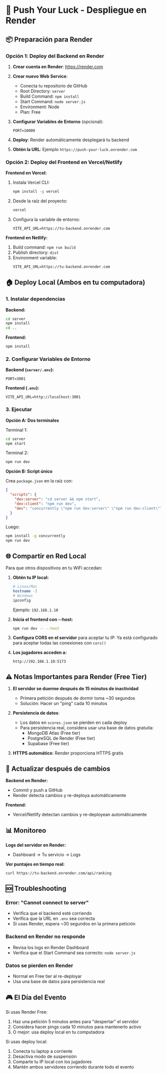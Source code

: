 # 🎯 Push Your Luck - Despliegue en Render

## 📦 Preparación para Render

### Opción 1: Deploy del Backend en Render

1. **Crear cuenta en Render**: https://render.com

2. **Crear nuevo Web Service**:

   - Conecta tu repositorio de GitHub
   - Root Directory: `server`
   - Build Command: `npm install`
   - Start Command: `node server.js`
   - Environment: Node
   - Plan: Free

3. **Configurar Variables de Entorno** (opcional):

   ```
   PORT=10000
   ```

4. **Deploy**: Render automáticamente desplegará tu backend

5. **Obtén la URL**: Ejemplo `https://push-your-luck.onrender.com`

### Opción 2: Deploy del Frontend en Vercel/Netlify

**Frontend en Vercel:**

1. Instala Vercel CLI:

   ```bash
   npm install -g vercel
   ```

2. Desde la raíz del proyecto:

   ```bash
   vercel
   ```

3. Configura la variable de entorno:
   ```
   VITE_API_URL=https://tu-backend.onrender.com
   ```

**Frontend en Netlify:**

1. Build command: `npm run build`
2. Publish directory: `dist`
3. Environment variable:
   ```
   VITE_API_URL=https://tu-backend.onrender.com
   ```

## 🏠 Deploy Local (Ambos en tu computadora)

### 1. Instalar dependencias

**Backend:**

```bash
cd server
npm install
cd ..
```

**Frontend:**

```bash
npm install
```

### 2. Configurar Variables de Entorno

**Backend (`server/.env`):**

```
PORT=3001
```

**Frontend (`.env`):**

```
VITE_API_URL=http://localhost:3001
```

### 3. Ejecutar

**Opción A: Dos terminales**

Terminal 1:

```bash
cd server
npm start
```

Terminal 2:

```bash
npm run dev
```

**Opción B: Script único**

Crea `package.json` en la raíz con:

```json
{
  "scripts": {
    "dev:server": "cd server && npm start",
    "dev:client": "npm run dev",
    "dev": "concurrently \"npm run dev:server\" \"npm run dev:client\""
  }
}
```

Luego:

```bash
npm install -g concurrently
npm run dev
```

## 🌐 Compartir en Red Local

Para que otros dispositivos en tu WiFi accedan:

1. **Obtén tu IP local:**

   ```bash
   # Linux/Mac
   hostname -I
   # Windows
   ipconfig
   ```

   Ejemplo: `192.168.1.10`

2. **Inicia el frontend con --host:**

   ```bash
   npm run dev -- --host
   ```

3. **Configura CORS en el servidor** para aceptar tu IP:
   Ya está configurado para aceptar todas las conexiones con `cors()`

4. **Los jugadores acceden a:**
   ```
   http://192.168.1.10:5173
   ```

## ⚠️ Notas Importantes para Render (Free Tier)

1. **El servidor se duerme después de 15 minutos de inactividad**

   - Primera petición después de dormir toma ~30 segundos
   - Solución: Hacer un "ping" cada 10 minutos

2. **Persistencia de datos**:

   - Los datos en `scores.json` se pierden en cada deploy
   - Para persistencia real, considera usar una base de datos gratuita:
     - MongoDB Atlas (Free tier)
     - PostgreSQL de Render (Free tier)
     - Supabase (Free tier)

3. **HTTPS automático**: Render proporciona HTTPS gratis

## 🔄 Actualizar después de cambios

**Backend en Render:**

- Commit y push a GitHub
- Render detecta cambios y re-deploya automáticamente

**Frontend:**

- Vercel/Netlify detectan cambios y re-deployean automáticamente

## 📊 Monitoreo

**Logs del servidor en Render:**

- Dashboard → Tu servicio → Logs

**Ver puntajes en tiempo real:**

```bash
curl https://tu-backend.onrender.com/api/ranking
```

## 🆘 Troubleshooting

### Error: "Cannot connect to server"

- Verifica que el backend esté corriendo
- Verifica que la URL en `.env` sea correcta
- Si usas Render, espera ~30 segundos en la primera petición

### Backend en Render no responde

- Revisa los logs en Render Dashboard
- Verifica que el Start Command sea correcto: `node server.js`

### Datos se pierden en Render

- Normal en Free tier al re-deployar
- Usa una base de datos para persistencia real

## 🎮 El Día del Evento

Si usas Render Free:

1. Haz una petición 5 minutos antes para "despertar" el servidor
2. Considera hacer pings cada 10 minutos para mantenerlo activo
3. O mejor: usa deploy local en tu computadora

Si usas deploy local:

1. Conecta tu laptop a corriente
2. Desactiva modo de suspensión
3. Comparte tu IP local con los jugadores
4. Mantén ambos servidores corriendo durante todo el evento
